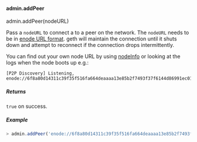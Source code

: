 
#### admin.addPeer

admin.addPeer(nodeURL)

Pass a `nodeURL` to connect a to a peer on the network. The `nodeURL` needs to be in [enode URL format](https://github.com/ethereumproject/wiki/wiki/enode-url-format). geth will maintain the connection until it
shuts down and attempt to reconnect if the connection drops intermittently.

You can find out your own node URL by using [nodeInfo](#adminnodeinfo) or looking at the logs when the node boots up e.g.:

```
[P2P Discovery] Listening, enode://6f8a80d14311c39f35f516fa664deaaaa13e85b2f7493f37f6144d86991ec012937307647bd3b9a82abe2974e1407241d54947bbb39763a4cac9f77166ad92a0@54.169.166.226:30303
```

##### Returns

`true` on success.

##### Example

```javascript
> admin.addPeer('enode://6f8a80d14311c39f35f516fa664deaaaa13e85b2f7493f37f6144d86991ec012937307647bd3b9a82abe2974e1407241d54947bbb39763a4cac9f77166ad92a0@54.169.166.226:30303')
```
